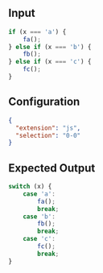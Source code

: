 
## Input
```javascript input
if (x === 'a') {
    fa();
} else if (x === 'b') {
    fb();
} else if (x === 'c') {
    fc();
}
```

## Configuration
```json configuration
{
  "extension": "js",
  "selection": "0-0"
}
```

## Expected Output
```javascript expected output
switch (x) {
    case 'a':
        fa();
        break;
    case 'b':
        fb();
        break;
    case 'c':
        fc();
        break;
}
```
